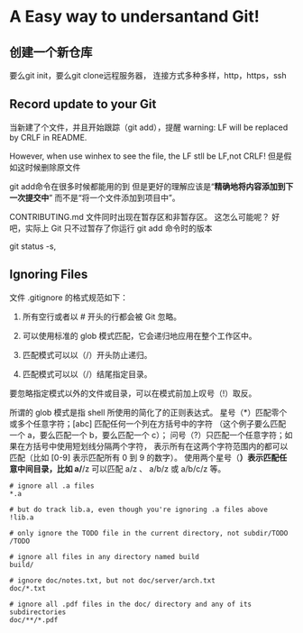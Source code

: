 # A Easy way to undersantand Git!

## 创建一个新仓库

要么git init，要么git clone远程服务器，
连接方式多种多样，http，https，ssh

## Record update to your Git
当新建了个文件，并且开始跟踪（git add），提醒
warning: LF will be replaced by CRLF in README.

However, when use winhex to see the file, the LF stll be LF,not CRLF!
但是假如这时候删除原文件

git add命令在很多时候都能用的到
但是更好的理解应该是“**精确地将内容添加到下一次提交中**”
而不是“将一个文件添加到项目中”。

CONTRIBUTING.md 文件同时出现在暂存区和非暂存区。 这怎么可能呢？ 好吧，实际上 Git 只不过暂存了你运行 git add 命令时的版本

git status -s, 
## Ignoring Files
文件 .gitignore 的格式规范如下：

1. 所有空行或者以 # 开头的行都会被 Git 忽略。

1. 可以使用标准的 glob 模式匹配，它会递归地应用在整个工作区中。

1. 匹配模式可以以（/）开头防止递归。

1. 匹配模式可以以（/）结尾指定目录。

要忽略指定模式以外的文件或目录，可以在模式前加上叹号（!）取反。

所谓的 glob 模式是指 shell 所使用的简化了的正则表达式。 星号（*）匹配零个或多个任意字符；[abc] 匹配任何一个列在方括号中的字符 （这个例子要么匹配一个 a，要么匹配一个 b，要么匹配一个 c）； 问号（?）只匹配一个任意字符；如果在方括号中使用短划线分隔两个字符， 表示所有在这两个字符范围内的都可以匹配（比如 [0-9] 表示匹配所有 0 到 9 的数字）。 使用两个星号（**）表示匹配任意中间目录，比如 a/**/z 可以匹配 a/z 、 a/b/z 或 a/b/c/z 等。
```
# ignore all .a files
*.a

# but do track lib.a, even though you're ignoring .a files above
!lib.a

# only ignore the TODO file in the current directory, not subdir/TODO
/TODO

# ignore all files in any directory named build
build/

# ignore doc/notes.txt, but not doc/server/arch.txt
doc/*.txt

# ignore all .pdf files in the doc/ directory and any of its subdirectories
doc/**/*.pdf

```